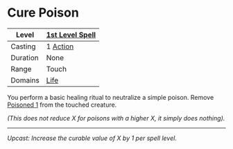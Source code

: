 # Cure Poison

| Level    | [1st Level Spell](1st%20Level%20Spells.md)        |
| -------- | --------------------------------------------------- |
| Casting  | 1 [Action](../../../../Game%20Procedures/Action.md) |
| Duration | None                                                |
| Range    | Touch                                               |
| Domains  | [Life](../../../Spell%20Domains/Life.md)            |

You perform a basic healing ritual to neutralize a simple poison. Remove [Poisoned 1](../../../../Conditions/Poisoned.md) from the touched creature. 

*(This does not reduce X for poisons with a higher X, it simply does nothing).*

---
*Upcast: Increase the curable value of X by 1 per spell level.*